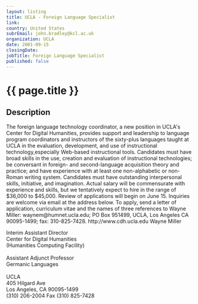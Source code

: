 ```yaml
---
layout: listing
title: UCLA - Foreign Language Specialist
link:
country: United States
subrEmail: john.bradley@kcl.ac.uk
organization: UCLA 
date: 2001-09-15
closingDate: 
jobTitle: Foreign Language Specialist
published: false
---
```



# {{ page.title }}

## Description



<P>The foreign language technology coordinator, a new position in UCLA's Center for Digital Humanities, provides support and leadership to language program coordinators and instructors of the sixty-plus languages taught at UCLA in the evaluation, development, and use of instructional technology,especially Web-based instructional tools. Candidates must have broad skills in the use, creation and evaluation of instructional technologies; be conversant in foreign- and second-language acquisition theory and practice; and have experience with at least one non-alphabetic or non-Roman writing system. Candidates must have outstanding interpersonal skills, initiative, and imagination. Actual salary will be commensurate with experience and skills, but we tentatively expect to hire in the range of $36,000 to $45,000. Review of applications will begin on June 15. Inquiries are welcome via email at the address below. To apply, send a letter of application, curriculum vitae and the names of three references to Wayne Miller: waynem@humnet.ucla.edu; PO Box 951499, UCLA, Los Angeles CA 90095-1499; fax: 310-825-7428. http://www.cdh.ucla.edu Wayne Miller</P><P>Interim Assistant Director<BR/>Center for Digital Humanities<BR/> (Humanities Computing Facility)<BR/> <BR/>Assistant Adjunct Professor<BR/>Germanic Languages<BR/><BR/>UCLA<BR/>405 Hilgard Ave<BR> Los Angeles, CA 90095-1499<BR/> (310) 206-2004 Fax (310) 825-7428
